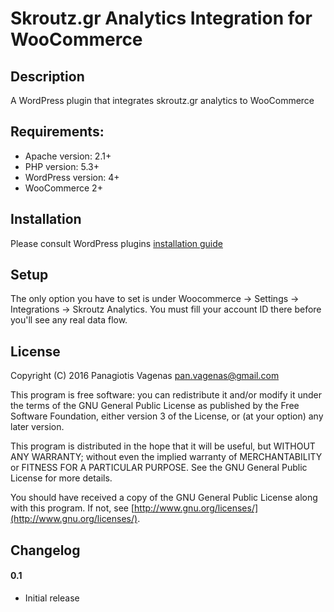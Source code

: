 # Skroutz.gr Analytics Integration for WooCommerce

## Description

A WordPress plugin that integrates skroutz.gr analytics to WooCommerce

## Requirements:

* Apache version: 2.1+
* PHP version: 5.3+
* WordPress version: 4+
* WooCommerce 2+

## Installation

Please consult WordPress plugins [installation guide](https://codex.wordpress.org/Managing_Plugins#Installing_Plugins)

## Setup 

The only option you have to set is under Woocommerce → Settings → Integrations → Skroutz Analytics. 
You must fill your account ID there before you'll see any real data flow.

## License

Copyright (C) 2016 Panagiotis Vagenas <pan.vagenas@gmail.com>

This program is free software: you can redistribute it and/or modify
it under the terms of the GNU General Public License as published by
the Free Software Foundation, either version 3 of the License, or
(at your option) any later version.

This program is distributed in the hope that it will be useful,
but WITHOUT ANY WARRANTY; without even the implied warranty of
MERCHANTABILITY or FITNESS FOR A PARTICULAR PURPOSE.  See the
GNU General Public License for more details.

You should have received a copy of the GNU General Public License
along with this program.  If not, see [http://www.gnu.org/licenses/](http://www.gnu.org/licenses/).

## Changelog

#### 0.1

* Initial release